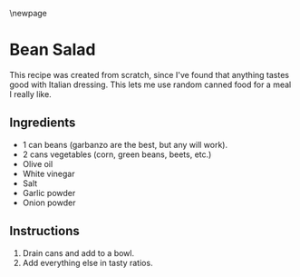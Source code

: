 \newpage

# Bean Salad

This recipe was created from scratch, since I've found that anything tastes
good with Italian dressing. This lets me use random canned food for a meal I
really like.

## Ingredients

  * 1 can beans (garbanzo are the best, but any will work).
  * 2 cans vegetables (corn, green beans, beets, etc.)
  * Olive oil
  * White vinegar
  * Salt
  * Garlic powder
  * Onion powder

## Instructions

 1. Drain cans and add to a bowl.
 2. Add everything else in tasty ratios.
